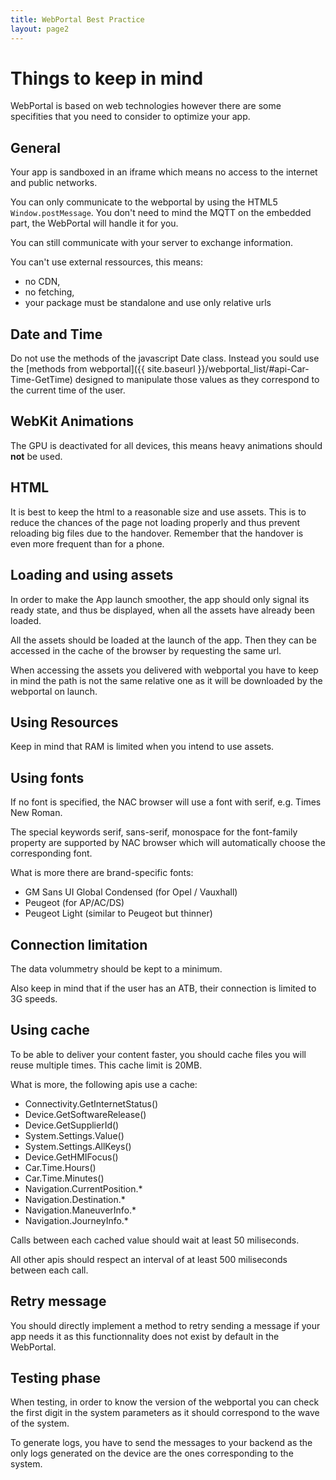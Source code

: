 ```yaml
---
title: WebPortal Best Practice
layout: page2
---
```


# Things to keep in mind

WebPortal is based on web technologies however there are some specifities that you need to consider to optimize your app.

## General

Your app is sandboxed in an iframe which means no access to the internet and public networks.

You can only communicate to the webportal by using the HTML5 `Window.postMessage`.
You don't need to mind the MQTT on the embedded part, the WebPortal will handle it for you.

You can still communicate with your server to exchange information.

You can't use external ressources, this means: 
- no CDN,
- no fetching,
- your package must be standalone and use only relative urls

## Date and Time

Do not use the methods of the javascript Date class.
Instead you sould use the [methods from webportal]({{ site.baseurl }}/webportal_list/#api-Car-Time-GetTime) designed to manipulate those values as they correspond to the current time of the user.

## WebKit Animations

The GPU is deactivated for all devices, this means heavy animations should **not** be used.

## HTML

It is best to keep the html to a reasonable size and use assets. This is to reduce the chances of the page not loading properly and thus prevent reloading big files due to the handover. Remember that the handover is even more frequent than for a phone.

## Loading and using assets

In order to make the App launch smoother, the app should only signal its ready state, and thus be displayed, when all the assets have already been loaded.

All the assets should be loaded at the launch of the app. Then they can be accessed in the cache of the browser by requesting the same url.

When accessing the assets you delivered with webportal you have to keep in mind the path is not the same relative one as it will be downloaded by the webportal on launch.

## Using Resources

Keep in mind that RAM is limited when you intend to use assets.

## Using fonts

If no font is specified, the NAC browser will use a font with serif, e.g. Times New Roman.

The special keywords serif, sans-serif, monospace for the font-family property are supported by NAC browser which will automatically choose the corresponding font.

What is more there are brand-specific fonts:
- GM Sans UI Global Condensed (for Opel / Vauxhall)
- Peugeot (for AP/AC/DS)
- Peugeot Light (similar to Peugeot but thinner)

## Connection limitation

The data volummetry should be kept to a minimum.

Also keep in mind that if the user has an ATB, their connection is limited to 3G speeds.

## Using cache

To be able to deliver your content faster, you should cache files you will reuse multiple times.
This cache limit is 20MB.

What is more, the following apis use a cache:
- Connectivity.GetInternetStatus()
- Device.GetSoftwareRelease()
- Device.GetSupplierId()
- System.Settings.Value()
- System.Settings.AllKeys()
- Device.GetHMIFocus()
- Car.Time.Hours()
- Car.Time.Minutes()
- Navigation.CurrentPosition.*
- Navigation.Destination.*
- Navigation.ManeuverInfo.*
- Navigation.JourneyInfo.*

Calls between each cached value should wait at least 50 miliseconds.

All other apis should respect an interval of at least 500 miliseconds between each call.

## Retry message

You should directly implement a method to retry sending a message if your app needs it as this functionnality does not exist by default in the WebPortal.

## Testing phase

When testing, in order to know the version of the webportal you can check the first digit in the system parameters as it should correspond to the wave of the system.

To generate logs, you have to send the messages to your backend as the only logs generated on the device are the ones corresponding to the system.
